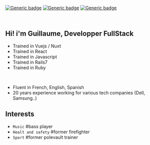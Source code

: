  
[![Generic badge](https://img.shields.io/badge/NO-RAGRETS-<COLOR>.svg)](https://shields.io/)
[![Generic badge](https://img.shields.io/badge/POWERED_BY-RESPONSABILITY-blue.svg)](https://shields.io/)
[![Generic badge](https://img.shields.io/badge/CODING-WITH_PASSION-red.svg)](https://shields.io/)


   

<br>

## Hi! i'm Guillaume, Developper FullStack 
* Trained in Vuejs / Nuxt
* Trained in React
* Trained in Javascript
* Trained in Rails7
* Trained in Ruby
<br />

* Fluent in French, English, Spanish
* 20 years experience working for various tech companies (Dell, Samsung..)


## Interests

* `Music` #bass player
* `Healt and safety` #former firefighter
* `Sport` #former polevault trainer
